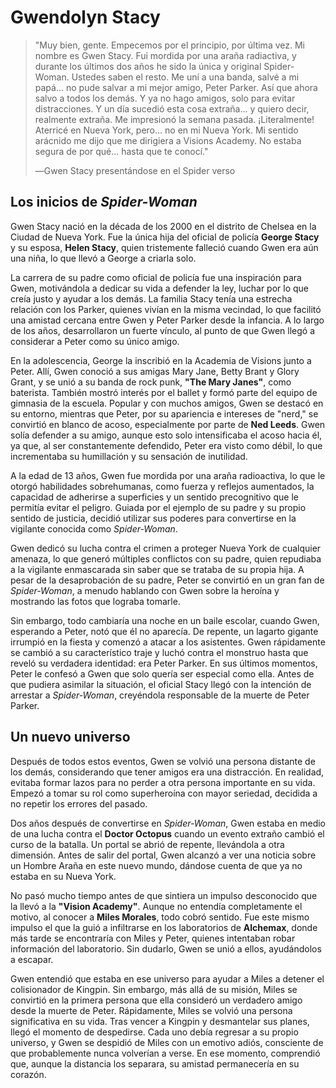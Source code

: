 # Gwendolyn Stacy

> "Muy bien, gente. Empecemos por el principio, por última vez. Mi nombre es Gwen Stacy. Fui mordida por una araña radiactiva, y durante los últimos dos años he sido la única y original Spider-Woman. Ustedes saben el resto. Me uní a una banda, salvé a mi papá... no pude salvar a mi mejor amigo, Peter Parker. Así que ahora salvo a todos los demás. Y ya no hago amigos, solo para evitar distracciones. Y un día sucedió esta cosa extraña... y quiero decir, realmente extraña. Me impresionó la semana pasada. ¡Literalmente! Aterricé en Nueva York, pero... no en mi Nueva York. Mi sentido arácnido me dijo que me dirigiera a Visions Academy. No estaba segura de por qué... hasta que te conocí."
>
> ―Gwen Stacy presentándose en el Spider verso

## Los inicios de *Spider-Woman*


Gwen Stacy nació en la década de los 2000 en el distrito de Chelsea en la Ciudad de Nueva York. Fue la única hija del oficial de policía **George Stacy** y su esposa, **Helen Stacy**, quien tristemente falleció cuando Gwen era aún una niña, lo que llevó a George a criarla solo.

La carrera de su padre como oficial de policía fue una inspiración para Gwen, motivándola a dedicar su vida a defender la ley, luchar por lo que creía justo y ayudar a los demás. La familia Stacy tenía una estrecha relación con los Parker, quienes vivían en la misma vecindad, lo que facilitó una amistad cercana entre Gwen y Peter Parker desde la infancia. A lo largo de los años, desarrollaron un fuerte vínculo, al punto de que Gwen llegó a considerar a Peter como su único amigo.

En la adolescencia, George la inscribió en la Academia de Visions junto a Peter. Allí, Gwen conoció a sus amigas Mary Jane, Betty Brant y Glory Grant, y se unió a su banda de rock punk, **"The Mary Janes"**, como baterista. También mostró interés por el ballet y formó parte del equipo de gimnasia de la escuela. Popular y con muchos amigos, Gwen se destacó en su entorno, mientras que Peter, por su apariencia e intereses de "nerd," se convirtió en blanco de acoso, especialmente por parte de **Ned Leeds**. Gwen solía defender a su amigo, aunque esto solo intensificaba el acoso hacia él, ya que, al ser constantemente defendido, Peter era visto como débil, lo que incrementaba su humillación y su sensación de inutilidad.

A la edad de 13 años, Gwen fue mordida por una araña radioactiva, lo que le otorgó habilidades sobrehumanas, como fuerza y reflejos aumentados, la capacidad de adherirse a superficies y un sentido precognitivo que le permitía evitar el peligro. Guiada por el ejemplo de su padre y su propio sentido de justicia, decidió utilizar sus poderes para convertirse en la vigilante conocida como *Spider-Woman*.

Gwen dedicó su lucha contra el crimen a proteger Nueva York de cualquier amenaza, lo que generó múltiples conflictos con su padre, quien repudiaba a la vigilante enmascarada sin saber que se trataba de su propia hija. A pesar de la desaprobación de su padre, Peter se convirtió en un gran fan de *Spider-Woman*, a menudo hablando con Gwen sobre la heroína y mostrando las fotos que lograba tomarle.

Sin embargo, todo cambiaría una noche en un baile escolar, cuando Gwen, esperando a Peter, notó que él no aparecía. De repente, un lagarto gigante irrumpió en la fiesta y comenzó a atacar a los asistentes. Gwen rápidamente se cambió a su característico traje y luchó contra el monstruo hasta que reveló su verdadera identidad: era Peter Parker. En sus últimos momentos, Peter le confesó a Gwen que solo quería ser especial como ella. Antes de que pudiera asimilar la situación, el oficial Stacy llegó con la intención de arrestar a *Spider-Woman*, creyéndola responsable de la muerte de Peter Parker.

## Un nuevo universo


Después de todos estos eventos, Gwen se volvió una persona distante de los demás, considerando que tener amigos era una distracción. En realidad, evitaba formar lazos para no perder a otra persona importante en su vida. Empezó a tomar su rol como superheroína con mayor seriedad, decidida a no repetir los errores del pasado.

Dos años después de convertirse en *Spider-Woman*, Gwen estaba en medio de una lucha contra el **Doctor Octopus** cuando un evento extraño cambió el curso de la batalla. Un portal se abrió de repente, llevándola a otra dimensión. Antes de salir del portal, Gwen alcanzó a ver una noticia sobre un Hombre Araña en este nuevo mundo, dándose cuenta de que ya no estaba en su Nueva York.

No pasó mucho tiempo antes de que sintiera un impulso desconocido que la llevó a la **"Vision Academy"**. Aunque no entendía completamente el motivo, al conocer a **Miles Morales**, todo cobró sentido. Fue este mismo impulso el que la guió a infiltrarse en los laboratorios de **Alchemax**, donde más tarde se encontraría con Miles y Peter, quienes intentaban robar información del laboratorio. Sin dudarlo, Gwen se unió a ellos, ayudándolos a escapar.

Gwen entendió que estaba en ese universo para ayudar a Miles a detener el colisionador de Kingpin. Sin embargo, más allá de su misión, Miles se convirtió en la primera persona que ella consideró un verdadero amigo desde la muerte de Peter. Rápidamente, Miles se volvió una persona significativa en su vida. Tras vencer a Kingpin y desmantelar sus planes, llegó el momento de despedirse. Cada uno debía regresar a su propio universo, y Gwen se despidió de Miles con un emotivo adiós, consciente de que probablemente nunca volverían a verse. En ese momento, comprendió que, aunque la distancia los separara, su amistad permanecería en su corazón.